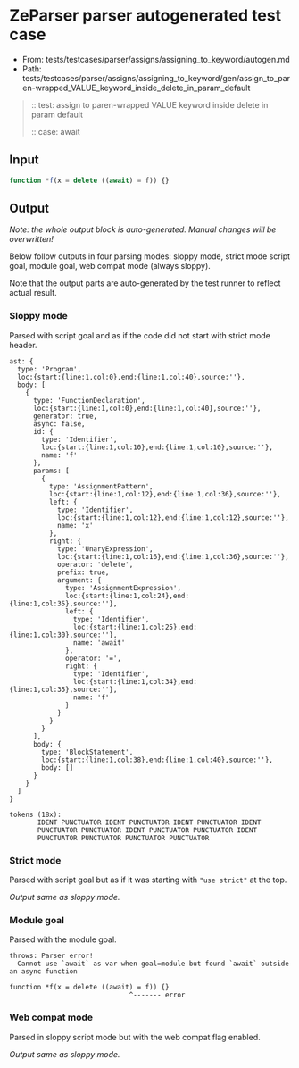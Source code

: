 # ZeParser parser autogenerated test case

- From: tests/testcases/parser/assigns/assigning_to_keyword/autogen.md
- Path: tests/testcases/parser/assigns/assigning_to_keyword/gen/assign_to_paren-wrapped_VALUE_keyword_inside_delete_in_param_default

> :: test: assign to paren-wrapped VALUE keyword inside delete in param default
>
> :: case: await

## Input


`````js
function *f(x = delete ((await) = f)) {}
`````

## Output

_Note: the whole output block is auto-generated. Manual changes will be overwritten!_

Below follow outputs in four parsing modes: sloppy mode, strict mode script goal, module goal, web compat mode (always sloppy).

Note that the output parts are auto-generated by the test runner to reflect actual result.

### Sloppy mode

Parsed with script goal and as if the code did not start with strict mode header.

`````
ast: {
  type: 'Program',
  loc:{start:{line:1,col:0},end:{line:1,col:40},source:''},
  body: [
    {
      type: 'FunctionDeclaration',
      loc:{start:{line:1,col:0},end:{line:1,col:40},source:''},
      generator: true,
      async: false,
      id: {
        type: 'Identifier',
        loc:{start:{line:1,col:10},end:{line:1,col:10},source:''},
        name: 'f'
      },
      params: [
        {
          type: 'AssignmentPattern',
          loc:{start:{line:1,col:12},end:{line:1,col:36},source:''},
          left: {
            type: 'Identifier',
            loc:{start:{line:1,col:12},end:{line:1,col:12},source:''},
            name: 'x'
          },
          right: {
            type: 'UnaryExpression',
            loc:{start:{line:1,col:16},end:{line:1,col:36},source:''},
            operator: 'delete',
            prefix: true,
            argument: {
              type: 'AssignmentExpression',
              loc:{start:{line:1,col:24},end:{line:1,col:35},source:''},
              left: {
                type: 'Identifier',
                loc:{start:{line:1,col:25},end:{line:1,col:30},source:''},
                name: 'await'
              },
              operator: '=',
              right: {
                type: 'Identifier',
                loc:{start:{line:1,col:34},end:{line:1,col:35},source:''},
                name: 'f'
              }
            }
          }
        }
      ],
      body: {
        type: 'BlockStatement',
        loc:{start:{line:1,col:38},end:{line:1,col:40},source:''},
        body: []
      }
    }
  ]
}

tokens (18x):
       IDENT PUNCTUATOR IDENT PUNCTUATOR IDENT PUNCTUATOR IDENT
       PUNCTUATOR PUNCTUATOR IDENT PUNCTUATOR PUNCTUATOR IDENT
       PUNCTUATOR PUNCTUATOR PUNCTUATOR PUNCTUATOR
`````

### Strict mode

Parsed with script goal but as if it was starting with `"use strict"` at the top.

_Output same as sloppy mode._

### Module goal

Parsed with the module goal.

`````
throws: Parser error!
  Cannot use `await` as var when goal=module but found `await` outside an async function

function *f(x = delete ((await) = f)) {}
                              ^------- error
`````


### Web compat mode

Parsed in sloppy script mode but with the web compat flag enabled.

_Output same as sloppy mode._

